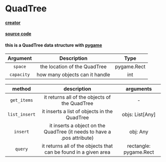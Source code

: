 # QuadTree

#### [creator](https://github.com/Emc2356)
#### [source code](https://github.com/Emc2356/PygameHazel)

#### this is a QuadTree data structure with [pygame](https://www.pygame.org)

| Argument | Description | Type |
|:--------:|:-----------:|:----:|
| `space` | the location of the QuadTree | pygame.Rect |
| `capacity` | how many objects can it handle | int |

| method | description | arguments |
|:-----:|:----------:|:---------:|
| `get_items` | it returns all of the objects of the QuadTree | - |
| `list_insert` | it inserts a list of objects in the QuadTree | objs: List[Any] |
| `insert` | it inserts a object on the QuadTree (it needs to have a .pos attribute) | obj: Any |
| `query` | it returns all of the objects that can be found in a given area | rectangle: pygame.Rect |
